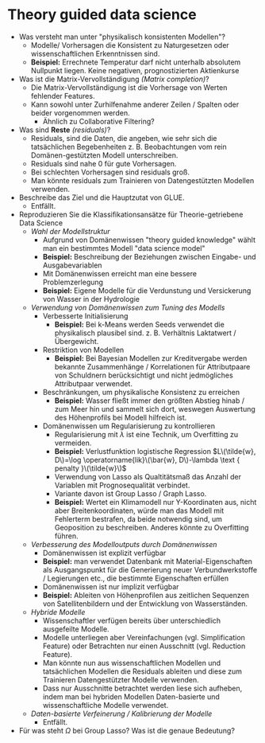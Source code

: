 # Theory guided data science

* Was versteht man unter "physikalisch konsistenten Modellen"?
  * Modelle/ Vorhersagen die Konsistent zu Naturgesetzen oder wissenschaftlichen Erkenntnissen sind.
  * **Beispiel:** Errechnete Temperatur darf nicht unterhalb absolutem Nullpunkt liegen. Keine negativen, prognostizierten Aktienkurse
* Was ist die Matrix-Vervollständigung _\(Matrix completion\)_?
  * Die Matrix-Vervollständigung ist die Vorhersage von Werten fehlender Features.
  * Kann sowohl unter Zurhilfenahme anderer Zeilen / Spalten oder beider vorgenommen werden.
    * Ähnlich zu Collaborative Filtering?
* Was sind **Reste** _\(residuals\)_?
  * Residuals, sind die Daten, die angeben, wie sehr sich die tatsächlichen Begebenheiten z. B. Beobachtungen vom rein Domänen-gestützten Modell unterschreiben.
  * Residuals sind nahe 0 für gute Vorhersagen.
  * Bei schlechten Vorhersagen sind residuals groß.
  * Man könnte residuals zum Trainieren von Datengestützten Modellen verwenden.
* Beschreibe das Ziel und die Hauptzutat von GLUE.
  * Entfällt.
* Reproduzieren Sie die Klassifikationsansätze für Theorie-getriebene Data Science
  * _Wahl der Modellstruktur_
    * Aufgrund von Domänenwissen "theory guided knowledge" wählt man ein bestimmtes Modell "data science model"
    * **Beispiel:** Beschreibung der Beziehungen zwischen Eingabe- und Ausgabevariablen
    * Mit Domänenwissen erreicht man eine bessere Problemzerlegung
    * **Beispiel:** Eigene Modelle für die Verdunstung und Versickerung von Wasser in der Hydrologie
  * _Verwendung von Domänenwissen zum Tuning des Modells_
    * Verbesserte Initialisierung
      * **Beispiel:** Bei k-Means werden Seeds verwendet die physikalisch plausibel sind. z. B. Verhältnis Laktatwert / Übergewicht.
    * Restriktion von Modellen
      * **Beispiel:** Bei Bayesian Modellen zur Kreditvergabe werden bekannte Zusammenhänge / Korrelationen für Attributpaare von Schuldnern berücksichtigt und nicht jedmögliches Attributpaar verwendet.
    * Beschränkungen, um physikalische Konsistenz zu erreichen
      * **Beispiel:** Wasser fließt immer den größten Abstieg hinab / zum Meer hin und sammelt sich dort, weswegen Auswertung des Höhenprofils bei Modell hilfreich ist.
    * Domänenwissen um Regularisierung zu kontrollieren
      * Regularisierung mit $\lambda$ ist eine Technik, um Overfitting zu vermeiden.
      * **Beispiel:** Verlustfunktion logistische Regression $L\(\tilde{w}, D\)=\log \operatorname{lik}\(\bar{w}, D\)-\lambda \text { penalty }\(\tilde{w}\)$
      * Verwendung von Lasso als Qualtitätsmaß das Anzahl der Variablen mit Prognosequalität verbindet.
      * Variante davon ist Group Lasso / Graph Lasso.
      * **Beispiel:** Wertet ein Klimamodell nur Y-Koordinaten aus, nicht aber Breitenkoordinaten, würde man das Modell mit Fehlerterm bestrafen,  da beide notwendig sind, um Geoposition zu beschreiben. Anderes könnte zu Overfitting führen.
  * _Verbesserung des Modelloutputs durch Domänenwissen_
    * Domänenwissen ist explizit verfügbar
    * **Beispiel:** man verwendet Datenbank mit Material-Eigenschaften als Ausgangspunkt für die Generierung neuer Verbundwerkstoffe / Legierungen etc., die bestimmte Eigenschaften erfüllen
    * Domänenwissen ist nur implizit verfügbar
    * **Beispiel:** Ableiten von Höhenprofilen aus zeitlichen Sequenzen von Satellitenbildern und der Entwicklung von Wasserständen.
  * _Hybride Modelle_
    * Wissenschaftler verfügen bereits über unterschiedlich ausgefeilte Modelle.
    * Modelle unterliegen aber Vereinfachungen \(vgl. Simplification Feature\) oder Betrachten nur einen Ausschnitt \(vgl. Reduction Feature\).
    * Man könnte nun aus wissenschaftlichen Modellen und tatsächlichen Modellen die Residuals ableiten und diese zum Trainieren Datengestützter Modelle verwenden.
    * Dass nur Ausschnitte betrachtet werden liese sich aufheben, indem man bei hybriden Modellen Daten-basierte und wissenschaftliche Modelle verwendet.
  * _Daten-basierte Verfeinerung / Kalibrierung der Modelle_
    * Entfällt.
* Für was steht $\Omega$ bei Group Lasso? Was ist die genaue Bedeutung?

